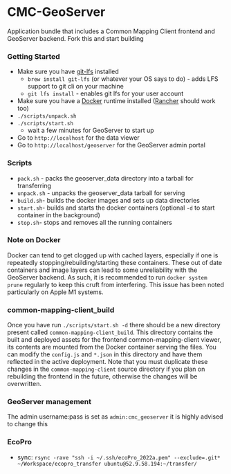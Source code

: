 # CMC-GeoServer

Application bundle that includes a Common Mapping Client frontend and GeoServer backend.
Fork this and start building

### Getting Started
 * Make sure you have [git-lfs](https://git-lfs.github.com/) installed
    * `brew install git-lfs` (or whatever your OS says to do) - adds LFS support to git cli on your machine
    * `git lfs install` - enables git lfs for your user account
 * Make sure you have a [Docker](https://www.docker.com/) runtime installed ([Rancher](https://rancherdesktop.io/) should work too)
 * `./scripts/unpack.sh`
 * `./scripts/start.sh`
    * wait a few minutes for GeoServer to start up
 * Go to `http://localhost` for the data viewer
 * Go to `http://localhost/geoserver` for the GeoServer admin portal

### Scripts
 * `pack.sh` - packs the geoserver_data directory into a tarball for transferring
 * `unpack.sh` - unpacks the geoserver_data tarball for serving
 * `build.sh`- builds the docker images and sets up data directories
 * `start.sh`- builds and starts the docker containers (optional `-d` to start container in the background)
 * `stop.sh`- stops and removes all the running containers

 ### Note on Docker
 Docker can tend to get clogged up with cached layers, especially if one is repeatedly stopping/rebuilding/starting these containers. These out of date containers and image layers can lead to some unreliability with the GeoServer backend. As such, it is recommended to run `docker system prune` regularly to keep this cruft from interfering. This issue has been noted particularly on Apple M1 systems.

### common-mapping-client_build
Once you have run `./scripts/start.sh -d` there should be a new directory present called `common-mapping-client_build`. This directory contains the built and deployed assets for the frontend common-mapping-client viewer, its contents are mounted from the Docker container serving the files. You can modify the `config.js` and `*.json` in this directory and have them reflected in the active deployment. Note that you must duplicate these changes in the `common-mapping-client` source directory if you plan on rebuilding the frontend in the future, otherwise the changes will be overwritten.


### GeoServer management
The admin username:pass is set as `admin:cmc_geoserver` it is highly advised to change this

### EcoPro

 * sync: `rsync -rave "ssh -i ~/.ssh/ecoPro_2022a.pem" --exclude=.git* ~/Workspace/ecopro_transfer ubuntu@52.9.58.194:~/transfer/`
